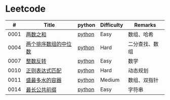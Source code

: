﻿Leetcode
===

| # | Title |  python  | Difficulty | Remarks|
|---| ----- | -------- | ---------- | ---------- |
|0001 | [两数之和](https://leetcode-cn.com/problems/two-sum/description/) | [python](./src/0001_两数之和)| Easy| 数组、哈希  
|0004 | [两个排序数组的中位数](https://leetcode-cn.com/problems/median-of-two-sorted-arrays/description/) | [python](./src/0004_两个排序数组的中位数) | Hard |二分查找、数组  
|0007 | [整数反转](https://leetcode-cn.com/problems/reverse-integer/description/) | [python](./src/0007_整数反转) | Easy | 数学
|0010 | [正则表达式匹配](https://leetcode-cn.com/problems/regular-expression-matching/description/) | [python](./src/0010_正则表达式匹配)| Hard | 动态规划
|0011 | [盛最多水的容器](https://leetcode-cn.com/problems/container-with-most-water/description/) | [python](./src/0011_盛最多水的容器) | Medium | 数组、双指针
|0014 | [最长公共前缀](https://leetcode-cn.com/problems/longest-common-prefix/description/) | [python](./src/0014_最长公共前缀) | Easy | 字符串
